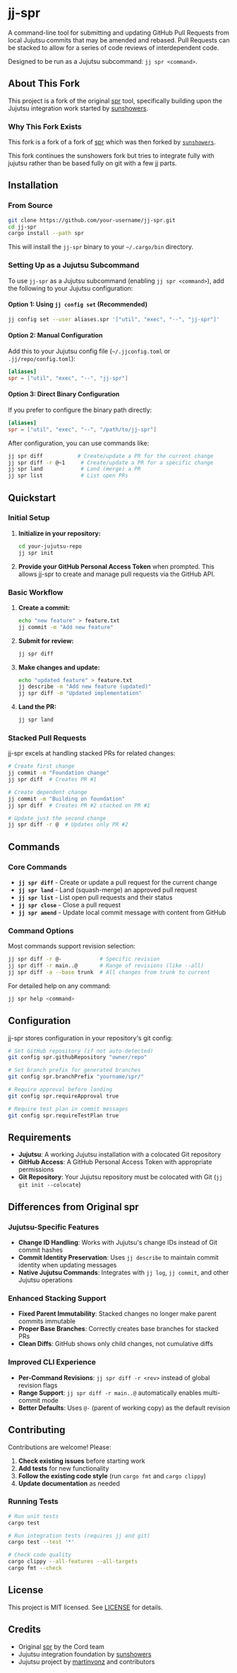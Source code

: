 # jj-spr

A command-line tool for submitting and updating GitHub Pull Requests from local Jujutsu commits that may be amended and rebased. Pull Requests can be stacked to allow for a series of code reviews of interdependent code.

Designed to be run as a Jujutsu subcommand: `jj spr <command>`.

## About This Fork

This project is a fork of the original [spr](https://github.com/getcord/spr) tool, specifically building upon the Jujutsu integration work started by [sunshowers](https://github.com/sunshowers). 

### Why This Fork Exists

This fork is a fork of a fork of [spr](https://github.com/spacedentist/spr) which was then forked by [`sunshowers`](https://github.com/sunshowers/spr).

This fork continues the sunshowers fork but tries to integrate fully with jujutsu rather than be based fully on git with a few jj parts.

## Installation

### From Source

```bash
git clone https://github.com/your-username/jj-spr.git
cd jj-spr
cargo install --path spr
```

This will install the `jj-spr` binary to your `~/.cargo/bin` directory.

### Setting Up as a Jujutsu Subcommand

To use `jj-spr` as a Jujutsu subcommand (enabling `jj spr <command>`), add the following to your Jujutsu configuration:

#### Option 1: Using `jj config set` (Recommended)

```bash
jj config set --user aliases.spr '["util", "exec", "--", "jj-spr"]'
```

#### Option 2: Manual Configuration

Add this to your Jujutsu config file (`~/.jjconfig.toml` or `.jj/repo/config.toml`):

```toml
[aliases]
spr = ["util", "exec", "--", "jj-spr"]
```

#### Option 3: Direct Binary Configuration

If you prefer to configure the binary path directly:

```toml
[aliases]
spr = ["util", "exec", "--", "/path/to/jj-spr"]
```

After configuration, you can use commands like:
```bash
jj spr diff           # Create/update a PR for the current change
jj spr diff -r @~1     # Create/update a PR for a specific change
jj spr land            # Land (merge) a PR
jj spr list            # List open PRs
```

## Quickstart

### Initial Setup

1. **Initialize in your repository:**
   ```bash
   cd your-jujutsu-repo
   jj spr init
   ```

2. **Provide your GitHub Personal Access Token** when prompted. This allows jj-spr to create and manage pull requests via the GitHub API.

### Basic Workflow

1. **Create a commit:**
   ```bash
   echo "new feature" > feature.txt
   jj commit -m "Add new feature"
   ```

2. **Submit for review:**
   ```bash
   jj spr diff
   ```

3. **Make changes and update:**
   ```bash
   echo "updated feature" > feature.txt
   jj describe -m "Add new feature (updated)"
   jj spr diff -m "Updated implementation"
   ```

4. **Land the PR:**
   ```bash
   jj spr land
   ```

### Stacked Pull Requests

jj-spr excels at handling stacked PRs for related changes:

```bash
# Create first change
jj commit -m "Foundation change"
jj spr diff  # Creates PR #1

# Create dependent change
jj commit -m "Building on foundation"  
jj spr diff  # Creates PR #2 stacked on PR #1

# Update just the second change
jj spr diff -r @  # Updates only PR #2
```

## Commands

### Core Commands

- **`jj spr diff`** - Create or update a pull request for the current change
- **`jj spr land`** - Land (squash-merge) an approved pull request
- **`jj spr list`** - List open pull requests and their status
- **`jj spr close`** - Close a pull request
- **`jj spr amend`** - Update local commit message with content from GitHub

### Command Options

Most commands support revision selection:
```bash
jj spr diff -r @-            # Specific revision
jj spr diff -r main..@       # Range of revisions (like --all)
jj spr diff -a --base trunk  # All changes from trunk to current
```

For detailed help on any command:
```bash
jj spr help <command>
```

## Configuration

jj-spr stores configuration in your repository's git config:

```bash
# Set GitHub repository (if not auto-detected)
git config spr.githubRepository "owner/repo"

# Set branch prefix for generated branches
git config spr.branchPrefix "yourname/spr/"

# Require approval before landing
git config spr.requireApproval true

# Require test plan in commit messages
git config spr.requireTestPlan true
```

## Requirements

- **Jujutsu**: A working Jujutsu installation with a colocated Git repository
- **GitHub Access**: A GitHub Personal Access Token with appropriate permissions
- **Git Repository**: Your Jujutsu repository must be colocated with Git (`jj git init --colocate`)

## Differences from Original spr

### Jujutsu-Specific Features

- **Change ID Handling**: Works with Jujutsu's change IDs instead of Git commit hashes
- **Commit Identity Preservation**: Uses `jj describe` to maintain commit identity when updating messages
- **Native Jujutsu Commands**: Integrates with `jj log`, `jj commit`, and other Jujutsu operations

### Enhanced Stacking Support

- **Fixed Parent Immutability**: Stacked changes no longer make parent commits immutable
- **Proper Base Branches**: Correctly creates base branches for stacked PRs
- **Clean Diffs**: GitHub shows only child changes, not cumulative diffs

### Improved CLI Experience

- **Per-Command Revisions**: `jj spr diff -r <rev>` instead of global revision flags
- **Range Support**: `jj spr diff -r main..@` automatically enables multi-commit mode
- **Better Defaults**: Uses `@-` (parent of working copy) as the default revision

## Contributing

Contributions are welcome! Please:

1. **Check existing issues** before starting work
2. **Add tests** for new functionality
3. **Follow the existing code style** (run `cargo fmt` and `cargo clippy`)
4. **Update documentation** as needed

### Running Tests

```bash
# Run unit tests
cargo test

# Run integration tests (requires jj and git)
cargo test --test '*'

# Check code quality
cargo clippy --all-features --all-targets
cargo fmt --check
```

## License

This project is MIT licensed. See [LICENSE](./LICENSE) for details.

## Credits

- Original [spr](https://github.com/getcord/spr) by the Cord team
- Jujutsu integration foundation by [sunshowers](https://github.com/sunshowers)
- Jujutsu project by [martinvonz](https://github.com/martinvonz) and contributors
